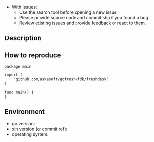- With issues:
  - Use the search tool before opening a new issue.
  - Please provide source code and commit sha if you found a bug.
  - Review existing issues and provide feedback or react to them.

## Description

<!-- Description of a problem -->

## How to reproduce

<!-- The smallest possible code example to show the problem that can be compiled, like -->
```
package main

import (
	"github.com/askasoft/gofresh/fdk/freshdesk"
)

func main() {
}
```

## Environment

- go version:
- xin version (or commit ref):
- operating system:
